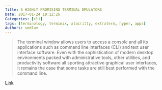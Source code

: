```yaml
---
Title: 5 HIGHLY PROMISING TERMINAL EMULATORS
Date: 2017-01-24 19:12:26
Categories: [cli]
tags: [terminology, terminix, alacritty, extraterm, hyper, apps]
Authors: sedlav
---
```


> The terminal window allows users to access a console and all its applications such as command line interfaces (CLI) and text user interface software. Even with the sophistication of modern desktop environments packed with administrative tools, other utilities, and productivity software all sporting attractive graphical user interfaces, it remains the case that some tasks are still best performed with the command line.

[Link](https://www.ossblog.org/5-highly-promising-terminal-emulators/)
